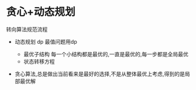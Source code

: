 # 贪心+动态规划
转向算法规范流程

- 动态规划 dp
    最值问题用dp
    - 最优子结构
        每一个小结构都是最优的,一直是最优的,每一步都是全局最优
    - 状态转移方程

- 贪心算法,总是做出当前看来是最好的选择,不是从整体最优上考虑,得到的是局部最优解